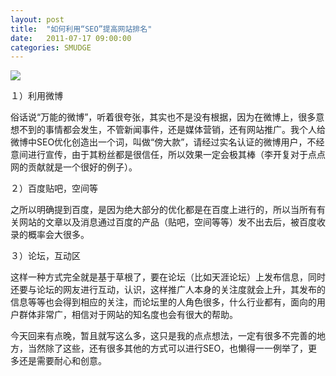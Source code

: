 ```yaml
---
layout: post
title:  "如何利用“SEO”提高网站排名"
date:   2011-07-17 09:00:00
categories: SMUDGE
---
```


<img src="http://binnng.coding.io/assets/images/seo.jpg"/>

１）利用微博

俗话说“万能的微博”，听着很夸张，其实也不是没有根据，因为在微博上，很多意想不到的事情都会发生，不管新闻事件，还是媒体营销，还有网站推广。我个人给微博中SEO优化创造出一个词，叫做“傍大款”，请经过实名认证的微博用户，不经意间进行宣传，由于其粉丝都是很信任，所以效果一定会极其棒（李开复对于点点网的贡献就是一个很好的例子）。



２）百度贴吧，空间等

之所以明确提到百度，是因为绝大部分的优化都是在百度上进行的，所以当所有有关网站的文章以及消息通过百度的产品（贴吧，空间等等）发不出去后，被百度收录的概率会大很多。



３）论坛，互动区

这样一种方式完全就是基于草根了，要在论坛（比如天涯论坛）上发布信息，同时还要与论坛的网友进行互动，认识，这样推广人本身的关注度就会上升，其发布的信息等等也会得到相应的关注，而论坛里的人角色很多，什么行业都有，面向的用户群体非常广，相信对于网站的知名度也会有很大的帮助。



今天回来有点晚，暂且就写这么多，这只是我的点点想法，一定有很多不完善的地方，当然除了这些，还有很多其他的方式可以进行SEO，也懒得一一例举了，更多还是需要耐心和创意。